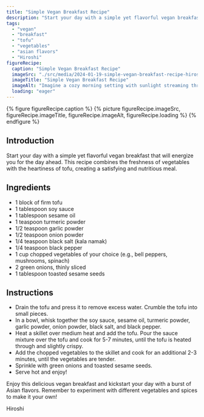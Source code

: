 ```yaml
---
title: "Simple Vegan Breakfast Recipe"
description: "Start your day with a simple yet flavorful vegan breakfast that combines the freshness of vegetables with the heartiness of tofu. This recipe is packed with Asian flavors and is perfect for a nutritious start to your day."
tags:
  - "vegan"
  - "breakfast"
  - "tofu"
  - "vegetables"
  - "asian flavors"
  - "Hiroshi"
figureRecipe: 
  caption: "Simple Vegan Breakfast Recipe"
  imageSrc: "./src/media/2024-01-19-simple-vegan-breakfast-recipe-hiroshi.png"
  imageTitle: "Simple Vegan Breakfast Recipe"
  imageAlt: "Imagine a cozy morning setting with sunlight streaming through the window, casting a warm glow on a vegan breakfast table. The centerpiece of the table is a plate filled with a vibrant mix of crumbled, slightly crisp tofu and colorful, tender vegetables, garnished with thinly sliced green onions and toasted sesame seeds. To complement this, there's a bowl of ripe berries and sliced tropical fruits, a few slices of toasted whole grain bread spread with plant-based butter, and a cup of freshly brewed coffee or herbal tea. Nearby, fresh flowers or a small potted plant enhance the scene. The image captures all these details from a slightly overhead angle, in soft, natural light."
  loading: "eager"
---
```


{% figure figureRecipe.caption %}
{% picture figureRecipe.imageSrc, figureRecipe.imageTitle, figureRecipe.imageAlt, figureRecipe.loading %}
{% endfigure %}

## Introduction

Start your day with a simple yet flavorful vegan breakfast that will energize you for the day ahead. This recipe combines the freshness of vegetables with the heartiness of tofu, creating a satisfying and nutritious meal.

## Ingredients

- 1 block of firm tofu
- 1 tablespoon soy sauce
- 1 tablespoon sesame oil
- 1 teaspoon turmeric powder
- 1/2 teaspoon garlic powder
- 1/2 teaspoon onion powder
- 1/4 teaspoon black salt (kala namak)
- 1/4 teaspoon black pepper
- 1 cup chopped vegetables of your choice (e.g., bell peppers, mushrooms, spinach)
- 2 green onions, thinly sliced
- 1 tablespoon toasted sesame seeds

## Instructions

- Drain the tofu and press it to remove excess water. Crumble the tofu into small pieces.
- In a bowl, whisk together the soy sauce, sesame oil, turmeric powder, garlic powder, onion powder, black salt, and black pepper.
- Heat a skillet over medium heat and add the tofu. Pour the sauce mixture over the tofu and cook for 5-7 minutes, until the tofu is heated through and slightly crispy.
- Add the chopped vegetables to the skillet and cook for an additional 2-3 minutes, until the vegetables are tender.
- Sprinkle with green onions and toasted sesame seeds.
- Serve hot and enjoy!

Enjoy this delicious vegan breakfast and kickstart your day with a burst of Asian flavors. Remember to experiment with different vegetables and spices to make it your own!

Hiroshi

